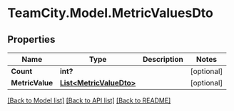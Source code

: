 # TeamCity.Model.MetricValuesDto
## Properties

Name | Type | Description | Notes
------------ | ------------- | ------------- | -------------
**Count** | **int?** |  | [optional] 
**MetricValue** | [**List&lt;MetricValueDto&gt;**](MetricValueDto.md) |  | [optional] 

[[Back to Model list]](../README.md#documentation-for-models) [[Back to API list]](../README.md#documentation-for-api-endpoints) [[Back to README]](../README.md)

